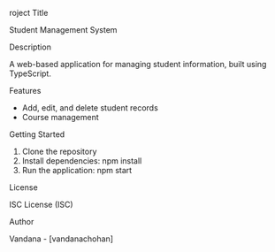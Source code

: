 roject Title

Student Management System

Description

A web-based application for managing student information, built using TypeScript.

Features

- Add, edit, and delete student records
- Course management

Getting Started

1. Clone the repository
2. Install dependencies: npm install
3. Run the application: npm start

License

ISC License (ISC)

Author

Vandana - [vandanachohan]
